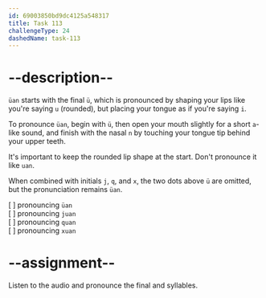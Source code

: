 ```yaml
---
id: 69003850bd9dc4125a548317
title: Task 113
challengeType: 24
dashedName: task-113
---
```


<!--SPEAKING-->

<!-- (Audio) A: üan, juan, quan, xuan, nüan, lüan -->

# --description--

`üan` starts with the final `ü`, which is pronounced by shaping your lips like you're saying `u` (rounded), but placing your tongue as if you're saying `i`.

To pronounce `üan`, begin with `ü`, then open your mouth slightly for a short `a`-like sound, and finish with the nasal `n` by touching your tongue tip behind your upper teeth.

It's important to keep the rounded lip shape at the start. Don't pronounce it like `uan`.

When combined with initials `j`, `q`, and `x`, the two dots above `ü` are omitted, but the pronunciation remains `üan`.

[ ] pronouncing `üan`  
[ ] pronouncing `juan`  
[ ] pronouncing `quan`  
[ ] pronouncing `xuan`

# --assignment--

Listen to the audio and pronounce the final and syllables.
